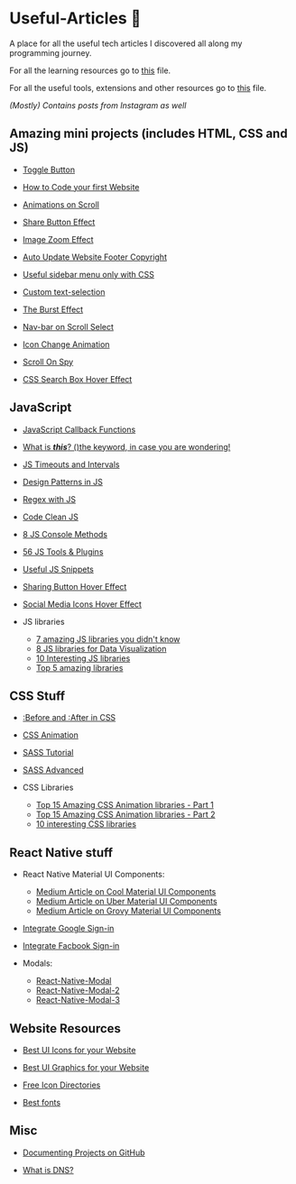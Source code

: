 # Useful-Articles :newspaper:
A place for all the useful tech articles I discovered all along my programming journey.

For all the learning resources go to [this](https://github.com/Quadrified/Useful-Links/blob/master/Learning-Resources.md#learning-resources-books) file.

For all the useful tools, extensions and other resources go to [this](https://github.com/Quadrified/Useful-Links/tree/master#useful-links) file.

_(Mostly) Contains posts from Instagram as well_

## Amazing mini projects (includes HTML, CSS and JS)

- [Toggle Button](https://www.instagram.com/p/CAseeyggx0V/?utm_source=ig_web_copy_link)

- [How to Code your first Website](https://www.instagram.com/p/CAVO6_Gg0mj/?utm_source=ig_web_copy_link)

- [Animations on Scroll](https://www.instagram.com/p/CAm6o5VgFub/?utm_source=ig_web_copy_link)

- [Share Button Effect](https://www.instagram.com/p/CAdLMWJgl2C/?utm_source=ig_web_copy_link)

- [Image Zoom Effect](https://www.instagram.com/p/CAVcYcaA2wQ/?utm_source=ig_web_copy_link)

- [Auto Update Website Footer Copyright](https://www.instagram.com/p/CAX3HIvAfeN/?utm_source=ig_web_copy_link)

- [Useful sidebar menu only with CSS](https://www.instagram.com/p/CANwaa-A_oN/?utm_source=ig_web_copy_link)

- [Custom text-selection](https://www.instagram.com/p/CASt11rA0_8/?utm_source=ig_web_copy_link)

- [The Burst Effect](https://www.instagram.com/p/B_nGUCMgrBR/?utm_source=ig_web_copy_link)

- [Nav-bar on Scroll Select](https://www.instagram.com/p/B_nCKpbgHhm/?utm_source=ig_web_copy_link)

- [Icon Change Animation](https://www.instagram.com/p/B_hsqsxAkKq/?utm_source=ig_web_copy_link)

- [Scroll On Spy](https://www.instagram.com/p/B_H_Ui5gSP7/?utm_source=ig_web_copy_link)

- [CSS Search Box Hover Effect](https://www.instagram.com/p/CAfWY10g5kM/?utm_source=ig_web_copy_link)

## JavaScript

- [JavaScript Callback Functions](https://www-freecodecamp-org.cdn.ampproject.org/v/s/www.freecodecamp.org/news/javascript-callback-functions-what-are-callbacks-in-js-and-how-to-use-them/amp/?usqp=mq331AQFKAGwASA%3D&amp_js_v=0.1#referrer=https%3A%2F%2Fwww.google.com&amp_tf=From%20%251%24s&ampshare=https%3A%2F%2Fwww.freecodecamp.org%2Fnews%2Fjavascript-callback-functions-what-are-callbacks-in-js-and-how-to-use-them%2F)

- [What is **_this_**? ()the keyword, in case you are wondering!](https://frontarm.com/james-k-nelson/what-the-this/)

- [JS Timeouts and Intervals](https://www.instagram.com/p/CAiRWtMAEpG/?utm_source=ig_web_copy_link)

- [Design Patterns in JS](https://www.instagram.com/p/CAk7D2GARaz/?utm_source=ig_web_copy_link)

- [Regex with JS](https://www.instagram.com/p/CAVLmjnjdfO/?utm_source=ig_web_copy_link)

- [Code Clean JS](https://www.instagram.com/p/B_57X4qgiPt/?utm_source=ig_web_copy_link)

- [8 JS Console Methods](https://www.instagram.com/p/B_7mP3mDWzu/?utm_source=ig_web_copy_link)

- [56 JS Tools & Plugins](https://www.instagram.com/p/B_nAIOmjfHD/?utm_source=ig_web_copy_link)

- [Useful JS Snippets](https://www.instagram.com/p/B-17rc5gLGd/?utm_source=ig_web_copy_link)

- [Sharing Button Hover Effect](https://www.instagram.com/p/CAz-tNGA9wX/?utm_source=ig_web_copy_link)

- [Social Media Icons Hover Effect](https://www.instagram.com/p/CAptJEyg-yS/?utm_source=ig_web_copy_link)

- JS libraries
  - [7 amazing JS libraries you didn't know](https://www.instagram.com/p/CAxrIPdgOxq/?utm_source=ig_web_copy_link)
  - [8 JS libraries for Data Visualization](https://www.instagram.com/p/CADKX7HANl7/?utm_source=ig_web_copy_link)
  - [10 Interesting JS libraries](https://tutorialzine.com/2020/05/10-interesting-javascript-and-css-libraries-for-may-2020)
  - [Top 5 amazing libraries](https://www.instagram.com/p/CAcE9qnAFuo/?utm_source=ig_web_copy_link)

## CSS Stuff

- [:Before and :After in CSS](https://www.instagram.com/p/CAnk4NEAEHU/?utm_source=ig_web_copy_link)

- [CSS Animation](https://www.instagram.com/p/CAdJPg-Aux1/?utm_source=ig_web_copy_link)

- [SASS Tutorial](https://www.instagram.com/p/CANksMdA1ju/?utm_source=ig_web_copy_link)

- [SASS Advanced](https://www.instagram.com/p/CANuW2kgmhc/?utm_source=ig_web_copy_link)

- CSS Libraries
  - [Top 15 Amazing CSS Animation libraries - Part 1](https://www.instagram.com/p/CAW9RCHgDsG/?utm_source=ig_web_copy_link)
  - [Top 15 Amazing CSS Animation libraries - Part 2](https://www.instagram.com/p/CAZfrByAznK/?utm_source=ig_web_copy_link)
  - [10 interesting CSS libraries](https://tutorialzine.com/2020/05/10-interesting-javascript-and-css-libraries-for-may-2020)

## React Native stuff

- React Native Material UI Components:
  - [Medium Article on Cool Material UI Components](https://medium.com/@victorvarghese/super-cool-material-ui-components-in-react-native-dd7c4434bc26)
  - [Medium Article on Uber Material UI Components](https://medium.com/@victorvarghese/uber-cool-react-native-components-30a757db5852)
  - [Medium Article on Grovy Material UI Components](https://medium.com/@victorvarghese/groovy-react-native-components-c9aa478e1627)
  
- [Integrate Google Sign-in](https://github.com/react-native-community/react-native-google-signin)

- [Integrate Facbook Sign-in](https://github.com/facebook/react-native-fbsdk)

- Modals:
	* [React-Native-Modal](https://github.com/react-native-community/react-native-modal)
	* [React-Native-Modal-2](https://github.com/jacklam718/react-native-modals/blob/master/README.md)
	* [React-Native-Modal-3](https://reactnativeexample.com/tag/popup/)
  
## Website Resources

- [Best UI Icons for your Website](https://www.instagram.com/p/CAfrQc9K-hh/?utm_source=ig_web_copy_link)

- [Best UI Graphics for your Website](https://www.instagram.com/p/CAFGUjogdcW/?utm_source=ig_web_copy_link)

- [Free Icon Directories](https://www.instagram.com/p/CAAuMJ0AL_o/?utm_source=ig_web_copy_link)

- [Best fonts](https://www.instagram.com/p/CAaWNTyAXQ3/?utm_source=ig_web_copy_link)

## Misc

- [Documenting Projects on GitHub](https://www.instagram.com/p/CAK4cwEKMpO/?utm_source=ig_web_copy_link)

- [What is DNS?](https://www-freecodecamp-org.cdn.ampproject.org/v/s/www.freecodecamp.org/news/what-is-dns/amp/?usqp=mq331AQFKAGwASA%3D&amp_js_v=0.1#referrer=https%3A%2F%2Fwww.google.com&amp_tf=From%20%251%24s&ampshare=https%3A%2F%2Fwww.freecodecamp.org%2Fnews%2Fwhat-is-dns%2F)

